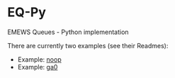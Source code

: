 # EQ-Py
EMEWS Queues - Python implementation

There are currently two examples (see their Readmes):

* Example: [noop](https://github.com/emews/EQ-Py/tree/master/examples/noop)
* Example: [ga0](https://github.com/emews/EQ-Py/tree/master/examples/ga0)
